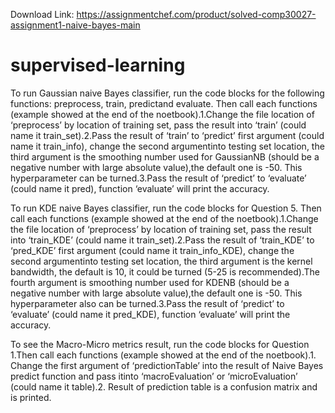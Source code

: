 Download Link: https://assignmentchef.com/product/solved-comp30027-assignment1-naive-bayes-main
<br>
# supervised-learning

To run Gaussian naive Bayes classifier, run the code blocks for the following functions: preprocess, train, predictand evaluate. Then call each functions (example showed at the end of the noetbook).1.Change the file location of ‘preprocess’ by location of training set, pass the result into ‘train’ (could name it train_set).2.Pass the result of ‘train’ to ‘predict’ first argument (could name it train_info), change the second argumentinto testing set location, the third argument is the smoothing number used for GaussianNB (should be a negative number with large absolute value),the default one is -50. This hyperparameter can be turned.3.Pass the result of ‘predict’ to ‘evaluate’ (could name it pred), function ‘evaluate’ will print the accuracy.

To run KDE naive Bayes classifier, run the code blocks for Question 5. Then call each functions (example showed at the end of the noetbook).1.Change the file location of ‘preprocess’ by location of training set, pass the result into ‘train_KDE’ (could name it train_set).2.Pass the result of ‘train_KDE’ to ‘pred_KDE’ first argument (could name it train_info_KDE), change the second argumentinto testing set location, the third argument is the kernel bandwidth, the default is 10, it could be turned (5-25 is recommended).The fourth argument is smoothing number used for KDENB (should be a negative number with large absolute value),the default one is -50. This hyperparameter also can be turned.3.Pass the result of ‘predict’ to ‘evaluate’ (could name it pred_KDE), function ‘evaluate’ will print the accuracy.

To see the Macro-Micro metrics result, run the code blocks for Question 1.Then call each functions (example showed at the end of the noetbook).1. Change the first argument of ‘predictionTable’ into the result of Naive Bayes predict function and pass itinto ‘macroEvaluation’ or ‘microEvaluation’ (could name it table).2. Result of prediction table is a confusion matrix and is printed.